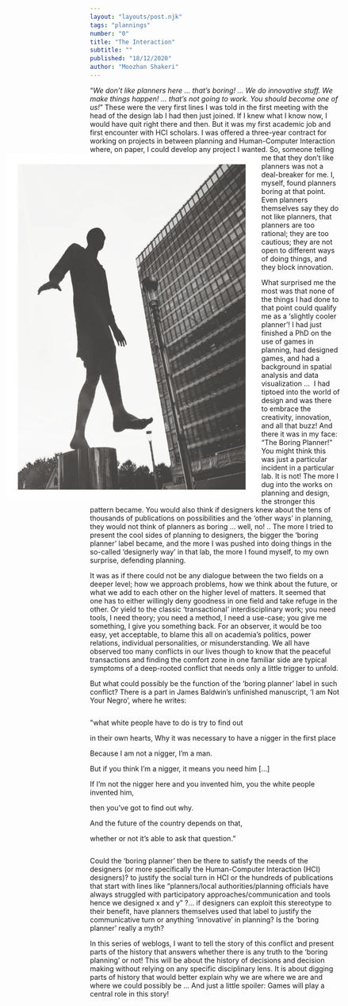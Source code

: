 ```yaml
---
layout: "layouts/post.njk"
tags: "plannings"
number: "0"
title: "The Interaction"
subtitle: ""
published: "18/12/2020"
author: "Moozhan Shakeri"
---
```


“_We don’t like planners here … that’s boring! … We do innovative stuff. We make things happen! … that’s not going to work. You should become one of us!_” These were the very first lines I was told in the first meeting with the head of the design lab I had then just joined. If I knew what I know now, I would have quit right there and then. But it was my first academic job and first encounter with HCI scholars. I was offered a three-year contract for working on projects in between planning and Human-Computer Interaction where, on paper, I could develop any project I wanted. <img src="../../assets/images/two.jpg" alt="Brussels" style="float: left; margin-lefT: -12em; height: 700px; margin-right: 10px;" />
So, someone telling me that they don’t like planners was not a deal-breaker for me. I, myself, found planners boring at that point. Even planners themselves say they do not like planners, that planners are too rational; they are too cautious; they are not open to different ways of doing things, and they block innovation.

What surprised me the most was that none of the things I had done to that point could qualify me as a ‘slightly cooler planner’! I had just finished a PhD on the use of games in planning, had designed games, and had a background in spatial analysis and data visualization …  I had tiptoed into the world of design and was there to embrace the creativity, innovation, and all that buzz! And there it was in my face: “The Boring Planner!” You might think this was just a particular incident in a particular lab. It is not! The more I dug into the works on planning and design, the stronger this pattern became. You would also think if designers knew about the tens of thousands of publications on possibilities and the ‘other ways’ in planning, they would not think of planners as boring … well, no! .. The more I tried to present the cool sides of planning to designers, the bigger the ‘boring planner’ label became, and the more I was pushed into doing things in the so-called ‘designerly way’ in that lab, the more I found myself, to my own surprise, defending planning.

It was as if there could not be any dialogue between the two fields on a deeper level; how we approach problems, how we think about the future, or what we add to each other on the higher level of matters. It seemed that one has to either willingly deny goodness in one field and take refuge in the other. Or yield to the classic ‘transactional’ interdisciplinary work; you need tools, I need theory; you need a method, I need a use-case; you give me something, I give you something back. For an observer, it would be too easy, yet acceptable, to blame this all on academia’s politics, power relations, individual personalities, or misunderstanding. We all have observed too many conflicts in our lives though to know that the peaceful transactions and finding the comfort zone in one familiar side are typical symptoms of a deep-rooted conflict that needs only a little trigger to unfold.

But what could possibly be the function of the ‘boring planner’ label in such conflict? There is a part in James Baldwin’s unfinished manuscript, ‘I am Not Your Negro’, where he writes:

<p class="quote" style="margin-top: 2em;">"what white people have to do is try to find out</p>

<p class="quote">in their own hearts, Why it was necessary to have a nigger in the first place</p>

<p class="quote">Because I am not a nigger, I’m a man.</p>

<p class="quote">But if you think I’m a nigger, it means you need him […]</p>

<p class="quote">If I’m not the nigger here and you invented him, you the white people invented him,</p>

<p class="quote">then you’ve got to find out why.</p>

<p class="quote">And the future of the country depends on that,</p>

<p class="quote" style="margin-bottom: 2em;">whether or not it’s able to ask that question.”</p>

Could the ‘boring planner’ then be there to satisfy the needs of the designers (or more specifically the Human-Computer Interaction (HCI) designers)? to justify the social turn in HCI or the hundreds of publications that start with lines like “planners/local authorities/planning officials have always struggled with participatory approaches/communication and tools hence we designed x and y” ?… if designers can exploit this stereotype to their benefit, have planners themselves used that label to justify the communicative turn or anything ‘innovative’ in planning? Is the ‘boring planner’ really a myth?

In this series of weblogs, I want to tell the story of this conflict and present parts of the history that answers whether there is any truth to the ‘boring planning’ or not! This will be about the history of decisions and decision making without relying on any specific disciplinary lens. It is about digging parts of history that would better explain why we are where we are and where we could possibly be … And just a little spoiler: Games will play a central role in this story!
